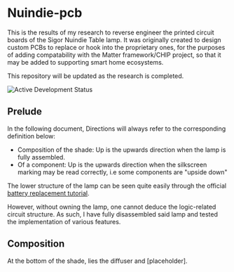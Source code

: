 # Nuindie-pcb

This is the results of my research to reverse engineer the printed circuit boards of the Sigor Nuindie Table lamp.
It was originally created to design custom PCBs to replace or hook into the proprietary ones, for the purposes of adding compatability with the Matter framework/CHIP project, so that it may be added to supporting smart home ecosystems.

This repository will be updated as the research is completed.

![Active Development Status](https://img.shields.io/badge/Status-Active_Development-green)

## Prelude

In the following document, Directions will always refer to the corresponding definition below:
- Composition of the shade: Up is the upwards direction when the lamp is fully assembled.
- Of a component: Up is the upwards direction when the silkscreen marking may be read correctly, i.e some components are "upside down"

The lower structure of the lamp can be seen quite easily through the official [battery replacement tutorial](https://www.youtube.com/watch?v=30Anm9yBXpk).

However, without owning the lamp, one cannot deduce the logic-related circuit structure. As such, I have fully disassembled said lamp and tested the implementation of various features.

## Composition

At the bottom of the shade, lies the diffuser and [placeholder].
